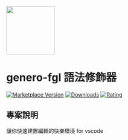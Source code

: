 <img width="128px" src="https://raw.githubusercontent.com/m121752332/genero-fgl-tt/refs/heads/main/extension/images/tiptop.ico" />

# genero-fgl 語法修飾器

[![Marketplace Version](https://vsmarketplacebadges.dev/version-short/m121752332.genero-fgl.png)](https://marketplace.visualstudio.com/items?itemName=m121752332.genero-fgl)
[![Downloads](https://vsmarketplacebadges.dev/downloads-short/m121752332.genero-fgl.png)](https://marketplace.visualstudio.com/items?itemName=m121752332.genero-fgl)
[![Rating](https://vsmarketplacebadges.dev/rating-short/m121752332.genero-fgl.png)](https://marketplace.visualstudio.com/items?itemName=m121752332.genero-fgl)

## 專案說明

讓你快速建置編輯的快樂環境 for vscode
